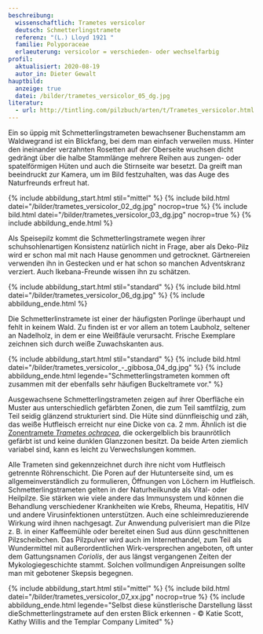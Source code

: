 ```yaml
---
beschreibung:
  wissenschaftlich: Trametes versicolor
  deutsch: Schmetterlingstramete
  referenz: "(L.) Lloyd 1921 "
  familie: Polyporaceae
  erlaeuterung: versicolor = verschieden- oder wechselfarbig
profil:
  aktualisiert: 2020-08-19
  autor_in: Dieter Gewalt
hauptbild:
  anzeige: true
  datei: /bilder/trametes_versicolor_05_dg.jpg
literatur:
  - url: http://tintling.com/pilzbuch/arten/t/Trametes_versicolor.html
---
```

Ein so üppig mit Schmetterlingstrameten bewachsener Buchenstamm am Waldwegrand ist ein Blickfang, bei dem man einfach verweilen muss. Hinter den ineinander verzahnten Rosetten auf der Oberseite wuchsen dicht gedrängt über die halbe Stammlänge mehrere Reihen aus zungen- oder spatelförmigen Hüten und auch die Stirnseite war besetzt. Da greift man beeindruckt zur Kamera, um im Bild festzuhalten, was das Auge des Naturfreunds erfreut hat.

{% include abbildung_start.html stil="mittel" %}
{% include bild.html datei="/bilder/trametes_versicolor_02_dg.jpg" nocrop=true %}
{% include bild.html datei="/bilder/trametes_versicolor_03_dg.jpg" nocrop=true %}
{% include abbildung_ende.html %}

Als Speisepilz kommt die Schmetterlingstramete wegen ihrer schuhsohlenartigen Konsistenz natürlich nicht in Frage, aber als Deko-Pilz wird er schon mal mit nach Hause genommen und getrocknet. Gärtnereien verwenden ihn in Gestecken und er hat schon so manchen Adventskranz verziert. Auch Ikebana-Freunde wissen ihn zu schätzen.

{% include abbildung_start.html stil="standard" %}
{% include bild.html datei="/bilder/trametes_versicolor_06_dg.jpg" %}
{% include abbildung_ende.html %}

Die Schmetterlinstramete ist einer der häufigsten Porlinge überhaupt und fehlt in keinem Wald. Zu finden ist er vor allem an totem Laubholz, seltener an Nadelholz, in dem er eine Weißfäule verursacht. Frische Exemplare zeichnen sich durch weiße Zuwachskanten aus.

{% include abbildung_start.html stil="standard" %}
{% include bild.html datei="/bilder/trametes_versicolor_-_gibbosa_04_dg.jpg" %}
{% include abbildung_ende.html legende="Schmetterlingstrameten kommen oft zusammen mit der ebenfalls sehr häufigen Buckeltramete vor." %}

Ausgewachsene Schmetterlingstrameten zeigen auf ihrer Oberfläche ein Muster aus unterschiedlich gefärbten Zonen, die zum Teil samtfilzig, zum Teil seidig glänzend strukturiert sind. Die Hüte sind dünnfleischig und zäh, das weiße Hutfleisch erreicht nur eine Dicke von ca. 2 mm. Ähnlich ist die [Zonentramete *Trametes ochracea*](/pilze/trametes-ochracea-ockertramete-zonentramete), die ockergelblich bis braunrötlich gefärbt ist und keine dunklen Glanzzonen besitzt. Da beide Arten ziemlich variabel sind, kann es leicht zu Verwechslungen kommen.

Alle Trameten sind gekennzeichnet durch ihre nicht vom Hutfleisch getrennte Röhrenschicht. Die Poren auf der Hutunterseite sind, um es allgemeinverständlich zu formulieren, Öffnungen von Löchern im Hutfleisch.
Schmetterlingstrameten gelten in der Naturheilkunde als Vital- oder Heilpilze. Sie stärken wie viele andere das Immunsystem und können die Behandlung verschiedener Krankheiten wie Krebs, Rheuma, Hepatitis, HIV und andere Virusinfektionen unterstützen. Auch eine schleimreduzierende Wirkung wird ihnen nachgesagt. Zur Anwendung pulverisiert man die Pilze z. B. in einer Kaffeemühle oder bereitet einen Sud aus dünn geschnittenen Pilzscheibchen. Das Pilzpulver wird auch im Internethandel, zum Teil als Wundermittel mit außerordentlichen Wirk-versprechen angeboten, oft unter dem Gattungsnamen *Coriolis*, der aus längst vergangenen Zeiten der Mykologiegeschichte stammt. Solchen vollmundigen Anpreisungen sollte man mit gebotener Skepsis begegnen.

{% include abbildung_start.html stil="mittel" %}
{% include bild.html datei="/bilder/trametes_versicolor_07_xx.jpg" nocrop=true %}
{% include abbildung_ende.html legende="Selbst diese künstlerische Darstellung lässt dieSchmetterlingstramete auf den ersten Blick erkennen - © Katie Scott, Kathy Willis and the Templar Company Limited" %}